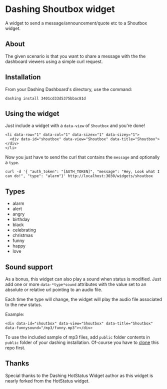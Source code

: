 # Dashing Shoutbox widget

A widget to send a message/announcement/quote etc to a Shoutbox widget.

## About

The given scenario is that you want to share a message with the the dashboard viewers using a simple curl request.

## Installation

From your Dashing Dashboard's directory, use the command:

```
dashing install 3401cd33d5375bbac81d
```

## Using the widget

Just include a widget with a `data-view` of `Shoutbox` and you're done!
```
<li data-row="1" data-col="1" data-sizex="1" data-sizey="1">
  <div data-id="shoutbox" data-view="Shoutbox" data-title="Shoutbox"></div>
</li>
```

Now you just have to send the curl that contains the `message` and optionally a `type`.
```
curl -d '{ "auth_token": "[AUTH_TOKEN]", "message": "Hey, Look what I can do!", "type": "alarm"}' http://localhost:3030/widgets/shoutbox
```

## Types

 - alarm
 - alert
 - angry
 - birthday
 - black
 - celebrating
 - christmas
 - funny
 - happy
 - love


## Sound support

As a bonus, this widget can also play a sound when status is modified. Just add one or more `data-*type*sound` attributes with the value set to an absolute or relative url pointing to an audio file.

Each time the type will change, the widget will play the audio file associated to the new status.

Example:

```
<div data-id="shoutbox" data-view="Shoutbox" data-title="Shoutbox" data-funnysound="/mp3/funny.mp3"></div>
```

To use the included sample of mp3 files, add `public` folder contents in `public` folder of your dashing installation. Of-course you have to [clone](https://help.github.com/articles/cloning-a-repository/) this repo first.

## Thanks

Special thanks to the Dashing HotStatus Widget author as this widget is nearly forked from the HotStatus widget.
